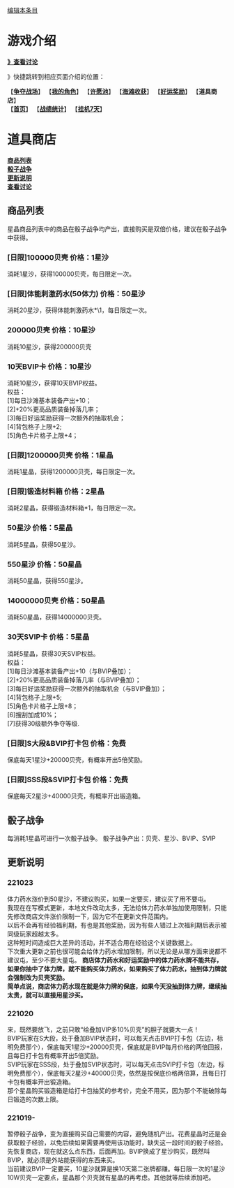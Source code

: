 [编辑本条目](https://github.com/GuguTown/Wiki/edit/main/shop.md)
# 游戏介绍
[**》查看讨论**](#讨论)   

》快捷跳转到相应页面介绍的位置：   

【[**争夺战场**](/function/争夺战场.md)】 【[**我的角色**](/function/我的角色.md)】 【[**许愿池**](/function/许愿池.md)】 【[**海滩收获**](/function/海滩收获.md)】 【[**好运奖励**](/function/好运奖励.md)】 【**道具商店**】   
【[**首页**](/function/首页.md)】 【[**战绩统计**](/function/战绩统计.md)】 【[**挂机7天**](/function/挂机7天.md)】 
# 道具商店
[**商品列表**](#商品列表)   
[**骰子战争**](#骰子战争)   
[**更新说明**](#更新说明)   
[**查看讨论**](#讨论)   
## 商品列表
星晶商品列表中的商品在骰子战争均产出，直接购买是双倍价格，建议在骰子战争中获得。   
### [日限]100000贝壳 价格：1星沙
消耗1星沙，获得100000贝壳，每日限定一次。
### [日限]体能刺激药水(50体力) 价格：50星沙
消耗20星沙，获得体能刺激药水*\1，每日限定一次。
### 200000贝壳 价格：10星沙
消耗10星沙，获得200000贝壳
### 10天BVIP卡 价格：10星沙
消耗10星沙，获得10天BVIP权益。   
权益：   
\[1]每日沙滩基本装备产出+10；   
\[2]+20%更高品质装备掉落几率；   
\[3]每日好运奖励获得一次额外的抽取机会；   
\[4]背包格子上限+2;   
\[5]角色卡片格子上限+4；  
### [日限]1200000贝壳 价格：1星晶
消耗1星晶，获得1200000贝壳，每日限定一次。
### [日限]锻造材料箱 价格：2星晶
消耗2星晶，获得锻造材料箱\*1，每日限定一次。
### 50星沙 价格：5星晶
消耗5星晶，获得50星沙。
### 550星沙 价格：50星晶
消耗50星晶，获得550星沙。
### 14000000贝壳 价格：50星晶
消耗50星晶，获得14000000贝壳。
### 30天SVIP卡 价格：5星晶
消耗5星晶，获得30天SVIP权益。   
权益：   
\[1]每日沙滩基本装备产出+10（与BVIP叠加）；   
\[2]+20%更高品质装备掉落几率（与BVIP叠加）；   
\[3]每日好运奖励获得一次额外的抽取机会（与BVIP叠加）；   
\[4]背包格子上限+5;   
\[5]角色卡片格子上限+8；   
\[6]搜刮加成10%；   
\[7]获得30级额外争夺等级.   
### [日限]S大段&BVIP打卡包 价格：免费
保底每天1星沙+20000贝壳，有概率开出5倍奖励。
### [日限]SSS段&SVIP打卡包 价格：免费
保底每天2星沙+40000贝壳，有概率开出锻造箱。
## 骰子战争
每消耗1星晶可进行一次骰子战争。
骰子战争产出：贝壳、星沙、BVIP、SVIP
## 更新说明
### 221023
体力药水涨价到50星沙，不建议购买，如果一定要买，建议买了用不要屯。   
我现在在写模式更新，本地文件改动太多，无法给体力药水单独加使用限制，只能先修改商店文件涨价限制一下，因为它不在更新文件范围内。   
以后不会再有经验福利期，有也是其他奖励，因为有些人错过上次福利期后表示被同级玩家超越太多。   
这种短时间造成巨大差异的活动，并不适合用在经验这个关键数据上。   
下次重大更新之前也很可能会给体力药水增加限制，所以无论是从哪方面来说都不建议屯，至少不要大量屯。
**商店体力药水和好运奖励中的体力药水牌不能共存，如果你抽中了体力牌，就不能购买体力药水，如果购买了体力药水，抽到体力牌就会强制改为贝壳奖励。**   
**简单点说，商店体力药水现在就是体力牌的保底，如果今天没抽到体力牌，继续抽太贵，就可以直接用星沙买。**
### 221020
来，既然要放飞，之前只敢“给叠加VIP多10%贝壳”的胆子就要大一点！   
BVIP玩家在S大段，处于叠加BVIP状态时，可以每天点击BVIP打卡包（左边，标明免费那个），保底每天1星沙+20000贝壳，保底就是BVIP每月价格的两倍回报，且每日打卡包有概率开出5倍奖励。   
SVIP玩家在SSS段，处于叠加SVIP状态时，可以每天点击SVIP打卡包（左边，标明免费那个），保底每天2星沙+40000贝壳，依然是按保底价格两倍算，且每日打卡包有概率开出锻造箱。   
那个星晶购买锻造箱是给打卡包抽奖的参考价，完全不用买，因为那个不能破除每日锻造的次数上限。   
### 221019-
暂停骰子战争，变为直接购买自己需要的内容，避免随机产出。花费星晶时还是会获取骰子经验，以免后续如果需要再使用该功能时，缺失这一段时间的骰子经验。   
先恢复商店，现在就这么点东西，后面再加。BVIP换成了星沙购买，既然叫BVIP，就必须是外站能获得的东西来买。   
当前建议BVIP一定要买，10星沙就算是换10天第二张牌都赚。每日限一次的1星沙10W贝壳一定要点，星晶那个贝壳就有星晶的再考虑。其他就等后续添加吧。   
